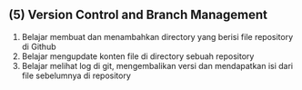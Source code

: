 ## (5) Version Control and Branch Management

1. Belajar membuat dan menambahkan directory yang berisi file repository di Github
2. Belajar mengupdate konten file di directory sebuah repository
3. Belajar melihat log di git, mengembalikan versi dan mendapatkan isi dari file sebelumnya di repository
